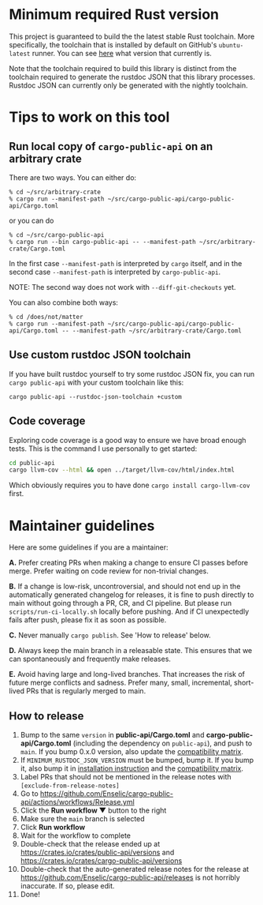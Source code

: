 # Minimum required Rust version

This project is guaranteed to build the the latest stable Rust toolchain. More specifically, the toolchain that is installed by default on GitHub's `ubuntu-latest` runner. You can see [here](https://github.com/actions/virtual-environments/blob/main/images/linux/Ubuntu2004-Readme.md#rust-tools) what version that currently is.

Note that the toolchain required to build this library is distinct from the toolchain required to generate the rustdoc JSON that this library processes. Rustdoc JSON can currently only be generated with the nightly toolchain.

# Tips to work on this tool

## Run local copy of `cargo-public-api` on an arbitrary crate

There are two ways. You can either do:
```
% cd ~/src/arbitrary-crate
% cargo run --manifest-path ~/src/cargo-public-api/cargo-public-api/Cargo.toml
```
or you can do
```
% cd ~/src/cargo-public-api
% cargo run --bin cargo-public-api -- --manifest-path ~/src/arbitrary-crate/Cargo.toml
```
In the first case `--manifest-path` is interpreted by `cargo` itself, and in the second case `--manifest-path` is interpreted by `cargo-public-api`.

NOTE: The second way does not work with `--diff-git-checkouts` yet.

You can also combine both ways:
```
% cd /does/not/matter
% cargo run --manifest-path ~/src/cargo-public-api/cargo-public-api/Cargo.toml -- --manifest-path ~/src/arbitrary-crate/Cargo.toml
```

## Use custom rustdoc JSON toolchain

If you have built rustdoc yourself to try some rustdoc JSON fix, you can run `cargo public-api` with your custom toolchain like this:

```
cargo public-api --rustdoc-json-toolchain +custom
```

## Code coverage

Exploring code coverage is a good way to ensure we have broad enough tests. This is the command I use personally to get started:

```bash
cd public-api
cargo llvm-cov --html && open ../target/llvm-cov/html/index.html
```

Which obviously requires you to have done `cargo install cargo-llvm-cov` first.

# Maintainer guidelines

Here are some guidelines if you are a maintainer:

**A.** Prefer creating PRs when making a change to ensure CI passes before merge. Prefer waiting on code review for non-trivial changes.

**B.** If a change is low-risk, uncontroversial, and should not end up in the automatically generated changelog for releases, it is fine to push directly to main without going through a PR, CR, and CI pipeline. But please run `scripts/run-ci-locally.sh` locally before pushing. And if CI unexpectedly fails after push, please fix it as soon as possible.

**C.** Never manually `cargo publish`. See 'How to release' below.

**D.** Always keep the main branch in a releasable state. This ensures that we can spontaneously and frequently make releases.

**E.** Avoid having large and long-lived branches. That increases the risk of future merge conflicts and sadness. Prefer many, small, incremental, short-lived PRs that is regularly merged to main.

## How to release

1. Bump to the same `version` in **public-api/Cargo.toml** and **cargo-public-api/Cargo.toml** (including the dependency on `public-api`), and push to `main`. If you bump 0.x.0 version, also update the [compatibility matrix](https://github.com/Enselic/cargo-public-api#compatibility-matrix).
2. If `MINIMUM_RUSTDOC_JSON_VERSION` must be bumped, bump it. If you bump it, also bump it in [installation instruction](https://github.com/Enselic/cargo-public-api#installation) and the [compatibility matrix](https://github.com/Enselic/cargo-public-api#compatibility-matrix).
3. Label PRs that should not be mentioned in the release notes with `[exclude-from-release-notes]`
4. Go to https://github.com/Enselic/cargo-public-api/actions/workflows/Release.yml
5. Click the **Run workflow ▼** button to the right
6. Make sure the `main` branch is selected
7. Click **Run workflow**
8. Wait for the workflow to complete
9. Double-check that the release ended up at https://crates.io/crates/public-api/versions and https://crates.io/crates/cargo-public-api/versions
10. Double-check that the auto-generated release notes for the release at https://github.com/Enselic/cargo-public-api/releases is not horribly inaccurate. If so, please edit.
11. Done!
